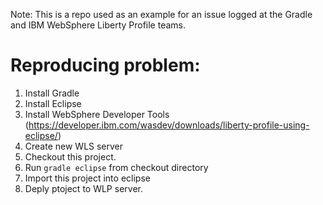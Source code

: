 Note: This is a repo used as an example for an issue logged at the Gradle and IBM WebSphere Liberty Profile teams.

# Reproducing problem:
1. Install Gradle
2. Install Eclipse
3. Install WebSphere Developer Tools (https://developer.ibm.com/wasdev/downloads/liberty-profile-using-eclipse/)
4. Create new WLS server
5. Checkout this project.
6. Run `gradle eclipse` from checkout directory
7. Import this project into eclipse
8. Deply ptoject to WLP server.
